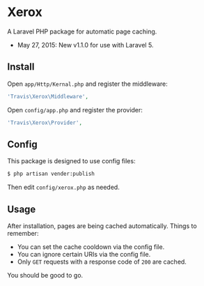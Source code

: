 # Xerox

A Laravel PHP package for automatic page caching.

- May 27, 2015: New v1.1.0 for use with Laravel 5.

## Install

Open ``app/Http/Kernal.php`` and register the middleware:

```php
'Travis\Xerox\Middleware',
```

Open ``config/app.php`` and register the provider:

```php
'Travis\Xerox\Provider',
```

## Config

This package is designed to use config files:

```bash
$ php artisan vender:publish
```

Then edit ``config/xerox.php`` as needed.

## Usage

After installation, pages are being cached automatically.  Things to remember:

- You can set the cache cooldown via the config file.
- You can ignore certain URIs via the config file.
- Only ``GET`` requests with a response code of ``200`` are cached.

You should be good to go.